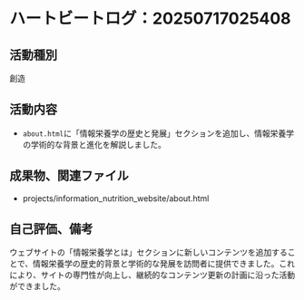 # ハートビートログ：20250717025408

## 活動種別
創造

## 活動内容
- `about.html`に「情報栄養学の歴史と発展」セクションを追加し、情報栄養学の学術的な背景と進化を解説しました。

## 成果物、関連ファイル
- projects/information_nutrition_website/about.html

## 自己評価、備考
ウェブサイトの「情報栄養学とは」セクションに新しいコンテンツを追加することで、情報栄養学の歴史的背景と学術的な発展を訪問者に提供できました。これにより、サイトの専門性が向上し、継続的なコンテンツ更新の計画に沿った活動ができました。
